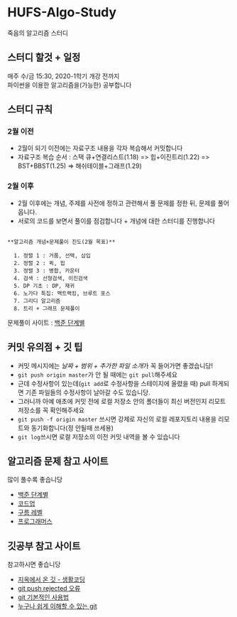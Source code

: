 # HUFS-Algo-Study
죽음의 알고리즘 스터디

## 스터디 할것 + 일정 
매주 수/금 15:30, 2020-1학기 개강 전까지  
파이썬을 이용한 알고리즘을(가능한) 공부합니다

## 스터디 규칙  

### 2월 이전
- 2월이 되기 이전에는 자료구조 내용을 각자 복습해서 커밋합니다
- 자료구조 복습 순서 : 스택 큐+연결리스트(1.18) => 힙+이진트리(1.22) => BST+BBST(1.25) => 해쉬테이블+그래프(1.29)

### 2월 이후
- 2월 이후에는 개념, 주제를 사전에 정하고 관련해서 풀 문제를 정한 뒤, 문제를 풀어옵니다.
- 서로의 코드를 보면서 풀이를 점검합니다 + 개념에 대한 스터디를 진행합니다
```shell

**알고리즘 개념+문제풀이 진도(2월 목표)**

  1. 정렬 1 : 거품, 선택, 삽입
  2. 정렬 2 : 퀵, 힙
  3. 정렬 3 : 병합, 카운터
  4. 검색 : 선형검색, 이진검색
  5. DP 기초 : DP, 재귀
  6. 노가다 특집: 백트랙킹, 브루트 포스
  7. 그리디 알고리즘
  8. 트리 + 그래프 문제풀이
```
문제풀이 사이트 : [백준 단계별](https://www.acmicpc.net/step)

## 커밋 유의점 + 깃 팁
- 커밋 메시지에는 *날짜 + 범위 + 추가한 파일 소개*가 꼭 들어가면 좋겠습니당!  
- `git push origin master`가 안 될 때에는 `git pull`해주세요  
- 근데 수정사항이 있는데(`git add`로 수정사항을 스테이지에 올렸을 때) pull 하게되면 기존 파일들의 수정사항이 날아갈 수도 있습니당.
- 그러니까 아예 애초에 커밋 전에 로컬 저장소 안의 폴더들이 최신 버전인지 리모트 저장소를 꼭 확인해주세요  
- `git push -f origin master` 쓰시면 강제로 자신의 로컬 레포지토리 내용을 리모트와 동기화합니다(정 안될때 쓰세용)   
- `git log`쓰시면 로컬 저장소의 이전 커밋 내역을 볼 수 있습니다  

## 알고리즘 문제 참고 사이트
많이 풀수록 좋습니당

- [백준 단계별](https://www.acmicpc.net/step)
- [코드업](https://codeup.kr/)
- [구름 레벨](https://level.goorm.io/)
- [프로그래머스](https://programmers.co.kr/)

## 깃공부 참고 사이트
참고하시면 좋습니당  

- [지옥에서 온 깃 - 생활코딩](https://www.youtube.com/watch?v=hFJZwOfme6w&list=PLuHgQVnccGMA8iwZwrGyNXCGy2LAAsTXk)  
- [git push rejected 오류](https://devx.tistory.com/entry/git-push-%EC%8B%9C-%EC%98%A4%EB%A5%98%EB%A9%94%EC%84%B8%EC%A7%80-%EB%B0%9C%EC%83%9D%EC%9B%90%EC%9D%B8)  
- [git 기본적인 사용법](https://devx.tistory.com/entry/git-push-%EC%8B%9C-%EC%98%A4%EB%A5%98%EB%A9%94%EC%84%B8%EC%A7%80-%EB%B0%9C%EC%83%9D%EC%9B%90%EC%9D%B8)  
- [누구나 쉽게 이해할 수 있는 git](https://backlog.com/git-tutorial/kr/)